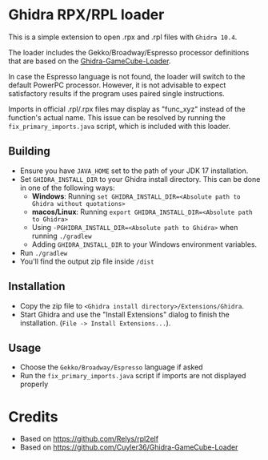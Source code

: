 # Ghidra RPX/RPL loader

This is a simple extension to open .rpx and .rpl files with `Ghidra 10.4`.

The loader includes the Gekko/Broadway/Espresso processor definitions that are based on the [Ghidra-GameCube-Loader](https://github.com/Cuyler36/Ghidra-GameCube-Loader).

In case the Espresso language is not found, the loader will switch to the default PowerPC processor. However, it is not advisable to expect satisfactory results if the program uses paired single instructions.

Imports in official .rpl/.rpx files may display as "func_xyz" instead of the function's actual name. This issue can be resolved by running the `fix_primary_imports.java` script, which is included with this loader.

## Building

- Ensure you have ``JAVA_HOME`` set to the path of your JDK 17 installation.
- Set ``GHIDRA_INSTALL_DIR`` to your Ghidra install directory. This can be done in one of the following ways:
    - **Windows**: Running ``set GHIDRA_INSTALL_DIR=<Absolute path to Ghidra without quotations>``
    - **macos/Linux**: Running ``export GHIDRA_INSTALL_DIR=<Absolute path to Ghidra>``
    - Using ``-PGHIDRA_INSTALL_DIR=<Absolute path to Ghidra>`` when running ``./gradlew``
    - Adding ``GHIDRA_INSTALL_DIR`` to your Windows environment variables.
- Run ``./gradlew``
- You'll find the output zip file inside `/dist`

## Installation

- Copy the zip file to ``<Ghidra install directory>/Extensions/Ghidra``.
- Start Ghidra and use the "Install Extensions" dialog to finish the installation. (``File -> Install Extensions...``).

## Usage 

- Choose the `Gekko/Broadway/Espresso` language if asked
- Run the `fix_primary_imports.java` script if imports are not displayed properly

# Credits

- Based on https://github.com/Relys/rpl2elf
- Based on https://github.com/Cuyler36/Ghidra-GameCube-Loader
